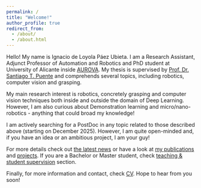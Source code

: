 ```yaml
---
permalink: /
title: "Welcome!"
author_profile: true
redirect_from: 
  - /about/
  - /about.html
---
```


Hello! My name is Ignacio de Loyola Páez Ubieta. I am a Research Assistant, Adjunct Professor of Automation and Robotics and PhD student at University of Alicante inside [AUROVA](http://www.aurova.ua.es/). My thesis is supervised by [Prof. Dr. Santiago T. Puente](https://cvnet.cpd.ua.es/curriculum-breve/en/puente-mendez-santiago-timoteo/2771) and comprehends several topics, including robotics, computer vision and grasping.

My main research interest is robotics, concretely grasping and computer vision techniques both inside and outside the domain of Deep Learning. However, I am also curious about Demonstration learning and micro/nano-robotics - anything that could broad my knowledge!

I am actively searching for a PostDoc in any topic related to those described above (starting on December 2025). However, I am quite open-minded and, if you have an idea or an ambitious project, I am your guy!

For more details check out [the latest news](https://ignpaub.github.io/news/) or have a look at [my publications](https://ignpaub.github.io/publications/) and [projects](https://ignpaub.github.io/projects/). If you are a Bachelor or Master student, check [teaching & student supervision](https://ignpaub.github.io/teaching_student_supervision) section.

Finally, for more information and contact, check [CV](/files/curriculum_american_2024.pdf). Hope to hear from you soon!


